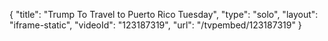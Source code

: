 {
    "title": "Trump To Travel to Puerto Rico Tuesday",
    "type": "solo",
    "layout": "iframe-static",
    "videoId": "123187319",
    "url": "\/tvpembed\/123187319"
}